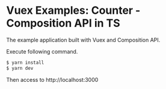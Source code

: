 # Vuex Examples: Counter - Composition API in TS

The example application built with Vuex and Composition API.

Execute following command.

```bash
$ yarn install
$ yarn dev
```

Then access to http://localhost:3000
